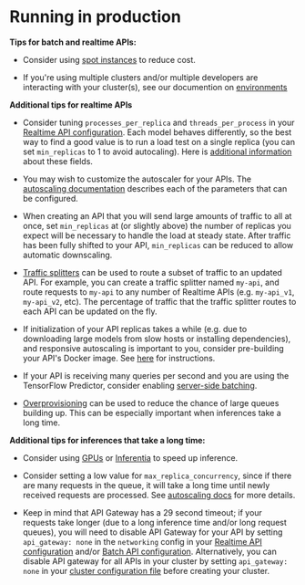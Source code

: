 # Running in production

**Tips for batch and realtime APIs:**

* Consider using [spot instances](../aws/spot.md) to reduce cost.

* If you're using multiple clusters and/or multiple developers are interacting with your cluster(s), see our documention on [environments](../miscellaneous/environments.md)

**Additional tips for realtime APIs**

* Consider tuning `processes_per_replica` and `threads_per_process` in your [Realtime API configuration](../deployments/realtime-api/api-configuration.md). Each model behaves differently, so the best way to find a good value is to run a load test on a single replica (you can set `min_replicas` to 1 to avoid autocaling). Here is [additional information](../deployments/realtime-api/parallelism.md#concurrency) about these fields.

* You may wish to customize the autoscaler for your APIs. The [autoscaling documentation](../deployments/realtime-api/autoscaling.md) describes each of the parameters that can be configured.

* When creating an API that you will send large amounts of traffic to all at once, set `min_replicas` at (or slightly above) the number of replicas you expect will be necessary to handle the load at steady state. After traffic has been fully shifted to your API, `min_replicas` can be reduced to allow automatic downscaling.

* [Traffic splitters](./deployments/realtime-api/traffic-splitter.md) can be used to route a subset of traffic to an updated API. For example, you can create a traffic splitter named `my-api`, and route requests to `my-api` to any number of Realtime APIs (e.g. `my-api_v1`, `my-api_v2`, etc). The percentage of traffic that the traffic splitter routes to each API can be updated on the fly.

* If initialization of your API replicas takes a while (e.g. due to downloading large models from slow hosts or installing dependencies), and responsive autoscaling is important to you, consider pre-building your API's Docker image. See [here](../deployments/system-packages.md#custom-docker-image) for instructions.

* If your API is receiving many queries per second and you are using the TensorFlow Predictor, consider enabling [server-side batching](../deployments/realtime-api/parallelism.md#server-side-batching).

* [Overprovisioning](../deployments/realtime-api/autoscaling.md#overprovisioning) can be used to reduce the chance of large queues building up. This can be especially important when inferences take a long time.

**Additional tips for inferences that take a long time:**

* Consider using [GPUs](../deployments/gpus.md) or [Inferentia](../deployments/inferentia.md) to speed up inference.

* Consider setting a low value for `max_replica_concurrency`, since if there are many requests in the queue, it will take a long time until newly received requests are processed. See [autoscaling docs](../deployments/realtime-api/autoscaling.md) for more details.

* Keep in mind that API Gateway has a 29 second timeout; if your requests take longer (due to a long inference time and/or long request queues), you will need to disable API Gateway for your API by setting `api_gateway: none` in the `networking` config in your [Realtime API configuration](../deployments/realtime-api/api-configuration.md) and/or [Batch API configuration](../deployments/batch-api/api-configuration.md). Alternatively, you can disable API gateway for all APIs in your cluster by setting `api_gateway: none` in your [cluster configuration file](../aws/install.md) before creating your cluster.
